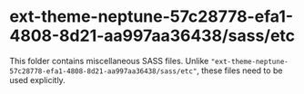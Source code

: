 # ext-theme-neptune-57c28778-efa1-4808-8d21-aa997aa36438/sass/etc

This folder contains miscellaneous SASS files. Unlike `"ext-theme-neptune-57c28778-efa1-4808-8d21-aa997aa36438/sass/etc"`, these files
need to be used explicitly.
